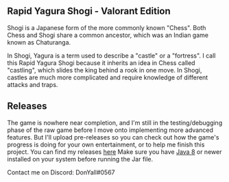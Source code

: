 ## Rapid Yagura Shogi - Valorant Edition

Shogi is a Japanese form of the more commonly known "Chess". Both Chess and Shogi share a common ancestor, which was an Indian game known as Chaturanga. 

In Shogi, Yagura is a term used to describe a "castle" or a "fortress". I call this Rapid Yagura Shogi because it inherits an idea in Chess called "castling", which slides the king behind a rook in one move. In Shogi, castles are much more complicated and require knowledge of different attacks and traps.

## Releases

The game is nowhere near completion, and I'm still in the testing/debugging phase of the raw game before I move onto implementing more advanced features.
But I'll upload pre-releases so you can check out how the game's progress is doing for your own entertainment, or to help me finish this project.
You can find my releases [here](https://github.com/DonYall/rapid-yagura/releases)
Make sure you have [Java 8](https://www.oracle.com/java/technologies/downloads/) or newer installed on your system before running the Jar file.

Contact me on Discord: DonYall#0567
